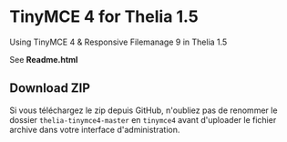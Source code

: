 TinyMCE 4 for Thelia 1.5
========================

Using TinyMCE 4 &amp; Responsive Filemanage 9 in Thelia 1.5

See **Readme.html**

Download ZIP
------------
Si vous téléchargez le zip depuis GitHub, n'oubliez pas de renommer le dossier `thelia-tinymce4-master` en `tinymce4` avant d'uploader le fichier archive dans votre interface d'administration.


